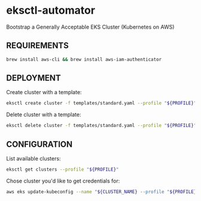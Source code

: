 # eksctl-automator

Bootstrap a Generally Acceptable EKS Cluster (Kubernetes on AWS)

## REQUIREMENTS

```bash
brew install aws-cli && brew install aws-iam-authenticator
```

## DEPLOYMENT

Create cluster with a template:

```bash
eksctl create cluster -f templates/standard.yaml --profile "${PROFILE}"
````

Delete cluster with a template:

```bash
eksctl delete cluster -f templates/standard.yaml --profile "${PROFILE}"
```

## CONFIGURATION

List available clusters:

```bash
eksctl get clusters --profile "${PROFILE}"
```

Chose cluster you'd like to get credentials for:

```bash
aws eks update-kubeconfig --name "${CLUSTER_NAME} --profile "${PROFILE}""
```

<!-- TODO: Install Autoscaller: -->

<!-- TODO: Install AWS Load Balancer: -->

<!-- TODO: Install Metrics: -->
